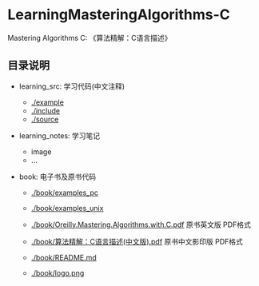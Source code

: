 # LearningMasteringAlgorithms-C
Mastering Algorithms C: 《算法精解：C语言描述》

## 目录说明

- learning_src: 学习代码(中文注释)

    - [./example](./example)
    - [./include](./include)
    - [./source](./source)

- learning_notes: 学习笔记

    - image
    - ...

- book: 电子书及原书代码

    - [./book/examples_pc](./book/examples_pc)
    - [./book/examples_unix](./book/examples_unix)

    - [./book/Oreilly.Mastering.Algorithms.with.C.pdf](./book/Oreilly.Mastering.Algorithms.with.C.pdf)
        原书英文版 PDF格式

    - [./book/算法精解：C语言描述(中文版).pdf](./book/算法精解：C语言描述(中文版).pdf)
        原书中文影印版 PDF格式

    - [./book/README.md](./book/README.md)
    - [./book/logo.png](./book/logo.png)
